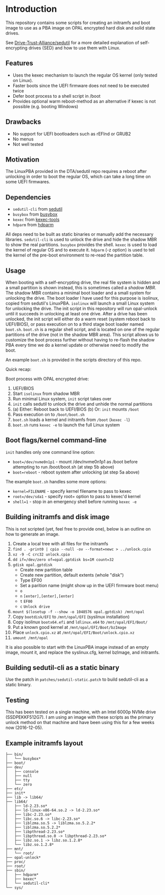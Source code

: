 Introduction
============

This repository contains some scripts for creating an initramfs and boot image
to use as a PBA image on OPAL encrypted hard disk and solid state drives.

See
[Drive-Trust-Alliance/sedutil](https://github.com/Drive-Trust-Alliance/sedutil)
for a more detailed explanation of self-encrypting drives (SED) and how to use
them with Linux.

Features
--------

 - Uses the kexec mechanism to launch the regular OS kernel (only tested on
   Linux).
 - Faster boots since the UEFI firmware does not need to be executed twice
 - Defer boot process to a shell script in /boot
 - Provides optional warm reboot-method as an alternative if kexec is not
   possible (e.g. booting Windows)

Drawbacks
---------

 - No support for UEFI bootloaders such as rEFInd or GRUB2
 - No menus
 - Not well tested

Motivation
----------

The LinuxPBA provided in the DTA/sedutil repo requires a reboot after unlocking
in order to boot the regular OS, which can take a long time on some UEFI
firmwares.

Dependencies
------------

 - `sedutil-cli` from [sedutil](https://github.com/Drive-Trust-Alliance/sedutil)
 - `busybox` from [busybox](https://busybox.net)
 - `kexec` from [kexec-tools](https://kernel.org/pub/linux/utils/kernel/kexec/)
 - `hdparm` from [hdparm](https://sourceforge.net/projects/hdparm/)

All deps need to be built as static binaries or manually add the necessary
libraries.
`sedutil-cli` is used to unlock the drive and hide the shadow MBR to show the
real partitions.
`busybox` provides the shell.
`kexec` is used to load the kernel of regular OS and to execute it.
`hdparm` (-z option) is used to tell the kernel of the pre-boot environment to
re-read the partition table.

Usage
-----

When booting with a self-encrypting drive, the real file system is hidden and a
small partition is shown instead, this is sometimes called a _shadow MBR_.
The shadow MBR contains a minimal boot loader and a small system for unlocking
the drive. The boot loader I have used for this purpose is isolinux, copied
from sedutil's LinuxPBA. `isolinux` will launch a small Linux system for
unlocking the drive.
The init script in this repository will run opal-unlock until it succeeds in
unlocking at least one drive. After a drive has been unlocked, the init script
will either do a warm reset (system reboot back to UEFI/BIOS), or pass
execution on to a third stage boot loader named `boot.sh`.
`boot.sh` is a regular shell script, and is located on one of the regular
partitions of the drive (not in the shadow MBR area). This script allows us to
customize the boot process further without having to re-flash the shadow PBA
every time we do a kernel update or otherwise need to modify the boot.

An example `boot.sh` is provided in the scripts directory of this repo.

Quick recap:

Boot process with OPAL encrypted drive:

 1. UEFI/BIOS
 2. Start `isolinux` from shadow MBR
 3. Run minimal Linux system, `init` script takes over
 4. `init` calls sedutil to unlock the drive and unhide the normal partitions
 5. (a) Either: Reboot back to UEFI/BIOS
    (b) Or: `init` mounts `/boot`
 6. Pass execution on to `/boot/boot.sh`
 7. `boot.sh` loads a kernel and initramfs from `/boot` (`kexec -l`)
 8. `boot.sh` runs `kexec -e` to launch the full Linux system

Boot flags/kernel command-line
------------------------------

`init` handles only one command line option:

 - `boot=/dev/nvme0n1p1` - mount /dev/nvme0n1p1 as /boot before attempting to
   run /boot/boot.sh (at step 5b above)
 - `boot=reboot` - reboot system after unlocking (at step 5a above)

The example `boot.sh` handles some more options:

 - `kernel=FILENAME` - specify kernel filename to pass to kexec
 - `root=/dev/sda1` - specify root= option to pass to kexec'd kernel
 - `shell=1` - stop in an emergency shell before running `kexec -e`


Building initramfs and disk image
---------------------------------

This is not scripted (yet, feel free to provide one), below is an outline on how
to generate an image.

1. Create a local tree with all files for the initramfs
2. `find . -print0 | cpio --null -ov --format=newc > ../unlock.cpio`
3. `xz -9 -C crc32 unlock.cpio`
4. `dd if=/dev/zero of=opal.gptdisk bs=1M count=32`
5. `gdisk opal.gptdisk`
    - Create new partition table
    - Create new partition, default extents (whole "disk")
    - Type EF00
    - Set a parition name (might show up in the UEFI firmware boot menu)
    - `o`
    - `n` `[enter],[enter],[enter]`
    - `t` `EF00`
    - `c` `Unlock drive`
6. `mount $(losetup -f --show -o 1048576 opal.gptdisk) /mnt/opal`
7. Copy `bootdisk/EFI` to `/mnt/opal/EFI` (syslinux installation)
8. Copy isolinux `bootx64.efi` and `ldlinux.e64` to `/mnt/opal/EFI/Boot/`
9. Put a known good kernel at `/mnt/opal/EFI/Boot/bzImage`
10. Place `unlock.cpio.xz` at `/mnt/opal/EFI/Boot/unlock.cpio.xz`
11. `umount /mnt/opal`

It is also possible to start with the LinuxPBA image instead of an empty image,
mount it, and replace the syslinux.cfg, kernel bzImage, and initramfs.

Building sedutil-cli as a static binary
---------------------------------------

Use the patch in `patches/sedutil-static.patch` to build sedutil-cli as a static
binary.

Testing
-------
This has been tested on a single machine, with an Intel 6000p NVMe drive
(SSDPEKKF512G7).
I am using an image with these scripts as the primary unlock method on that
machine and have been using this for a few weeks now (2016-12-05).

Example initramfs layout
------------------------

    ├── bin/
    │   └── busybox*
    ├── boot/
    ├── dev/
    │   ├── console
    │   ├── null
    │   ├── tty
    │   └── zero
    ├── etc/
    ├── init*
    ├── lib -> lib64/
    ├── lib64/
    │   ├── ld-2.23.so*
    │   ├── ld-linux-x86-64.so.2 -> ld-2.23.so*
    │   ├── libc-2.23.so*
    │   ├── libc.so.6 -> libc-2.23.so*
    │   ├── liblzma.so.5 -> liblzma.so.5.2.2*
    │   ├── liblzma.so.5.2.2*
    │   ├── libpthread-2.23.so*
    │   ├── libpthread.so.0 -> libpthread-2.23.so*
    │   ├── libz.so.1 -> libz.so.1.2.8*
    │   └── libz.so.1.2.8*
    ├── mnt/
    │   └── root/
    ├── opal-unlock*
    ├── proc/
    ├── root/
    ├── sbin/
    │   ├── hdparm*
    │   ├── kexec*
    │   └── sedutil-cli*
    └── sys/
